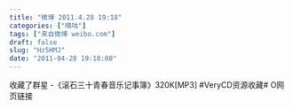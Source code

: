 ```yaml
---
title: "微博 2011.4.28 19:18"
categories: ["嘀咕"]
tags: ["来自微博 weibo.com"]
draft: false
slug: "Hz5HMJ"
date: "2011-04-28 19:18:00"
---
```


<p>收藏了群星 -《滚石三十青春音乐记事簿》320K[MP3] #VeryCD资源收藏# O网页链接 ​​​​</p>
